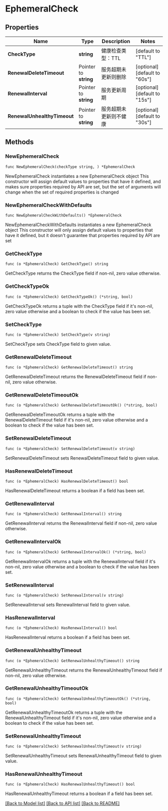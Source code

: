 # EphemeralCheck

## Properties

Name | Type | Description | Notes
------------ | ------------- | ------------- | -------------
**CheckType** | **string** | 健康检查类型：TTL | [default to "TTL"]
**RenewalDeleteTimeout** | Pointer to **string** | 服务超期未更新则删除 | [optional] [default to "60s"]
**RenewalInterval** | Pointer to **string** | 服务更新周期 | [optional] [default to "15s"]
**RenewalUnhealthyTimeout** | Pointer to **string** | 服务超期未更新则不健康 | [optional] [default to "30s"]

## Methods

### NewEphemeralCheck

`func NewEphemeralCheck(checkType string, ) *EphemeralCheck`

NewEphemeralCheck instantiates a new EphemeralCheck object
This constructor will assign default values to properties that have it defined,
and makes sure properties required by API are set, but the set of arguments
will change when the set of required properties is changed

### NewEphemeralCheckWithDefaults

`func NewEphemeralCheckWithDefaults() *EphemeralCheck`

NewEphemeralCheckWithDefaults instantiates a new EphemeralCheck object
This constructor will only assign default values to properties that have it defined,
but it doesn't guarantee that properties required by API are set

### GetCheckType

`func (o *EphemeralCheck) GetCheckType() string`

GetCheckType returns the CheckType field if non-nil, zero value otherwise.

### GetCheckTypeOk

`func (o *EphemeralCheck) GetCheckTypeOk() (*string, bool)`

GetCheckTypeOk returns a tuple with the CheckType field if it's non-nil, zero value otherwise
and a boolean to check if the value has been set.

### SetCheckType

`func (o *EphemeralCheck) SetCheckType(v string)`

SetCheckType sets CheckType field to given value.


### GetRenewalDeleteTimeout

`func (o *EphemeralCheck) GetRenewalDeleteTimeout() string`

GetRenewalDeleteTimeout returns the RenewalDeleteTimeout field if non-nil, zero value otherwise.

### GetRenewalDeleteTimeoutOk

`func (o *EphemeralCheck) GetRenewalDeleteTimeoutOk() (*string, bool)`

GetRenewalDeleteTimeoutOk returns a tuple with the RenewalDeleteTimeout field if it's non-nil, zero value otherwise
and a boolean to check if the value has been set.

### SetRenewalDeleteTimeout

`func (o *EphemeralCheck) SetRenewalDeleteTimeout(v string)`

SetRenewalDeleteTimeout sets RenewalDeleteTimeout field to given value.

### HasRenewalDeleteTimeout

`func (o *EphemeralCheck) HasRenewalDeleteTimeout() bool`

HasRenewalDeleteTimeout returns a boolean if a field has been set.

### GetRenewalInterval

`func (o *EphemeralCheck) GetRenewalInterval() string`

GetRenewalInterval returns the RenewalInterval field if non-nil, zero value otherwise.

### GetRenewalIntervalOk

`func (o *EphemeralCheck) GetRenewalIntervalOk() (*string, bool)`

GetRenewalIntervalOk returns a tuple with the RenewalInterval field if it's non-nil, zero value otherwise
and a boolean to check if the value has been set.

### SetRenewalInterval

`func (o *EphemeralCheck) SetRenewalInterval(v string)`

SetRenewalInterval sets RenewalInterval field to given value.

### HasRenewalInterval

`func (o *EphemeralCheck) HasRenewalInterval() bool`

HasRenewalInterval returns a boolean if a field has been set.

### GetRenewalUnhealthyTimeout

`func (o *EphemeralCheck) GetRenewalUnhealthyTimeout() string`

GetRenewalUnhealthyTimeout returns the RenewalUnhealthyTimeout field if non-nil, zero value otherwise.

### GetRenewalUnhealthyTimeoutOk

`func (o *EphemeralCheck) GetRenewalUnhealthyTimeoutOk() (*string, bool)`

GetRenewalUnhealthyTimeoutOk returns a tuple with the RenewalUnhealthyTimeout field if it's non-nil, zero value otherwise
and a boolean to check if the value has been set.

### SetRenewalUnhealthyTimeout

`func (o *EphemeralCheck) SetRenewalUnhealthyTimeout(v string)`

SetRenewalUnhealthyTimeout sets RenewalUnhealthyTimeout field to given value.

### HasRenewalUnhealthyTimeout

`func (o *EphemeralCheck) HasRenewalUnhealthyTimeout() bool`

HasRenewalUnhealthyTimeout returns a boolean if a field has been set.


[[Back to Model list]](../README.md#documentation-for-models) [[Back to API list]](../README.md#documentation-for-api-endpoints) [[Back to README]](../README.md)


